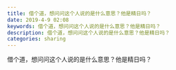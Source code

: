 ```yaml
---
title: 借个道，想问问这个人说的是什么意思？他是精日吗？
date: 2019-4-9 02:08
keywords: 借个道，想问问这个人说的是什么意思？他是精日吗？
description: 借个道，想问问这个人说的是什么意思？他是精日吗？
categories: sharing
---
```

<td class="t_f" id="postmessage_3434751">

借个道，想问问这个人说的是什么意思？他是精日吗？<br/>
<br/>
<img alt="" border="0" class="zoom" data-cf-modified-a3c822e7bbade5c003ea9c92-="" file="http://www.flw.ph/data/appbyme/upload/image/201904/09/gvSyFf9mmXlg.jpg" id="aimg_iFdl7" lazyloadthumb="1" onclick="" onmouseover="" src="http://www.flw.ph/data/appbyme/upload/image/201904/09/gvSyFf9mmXlg.jpg"/><br/>
</td>
